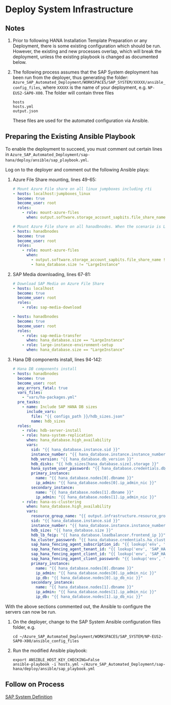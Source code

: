 # Deploy System Infrastructure

## Notes

1. Prior to following HANA Installation Template Preparation or any Deployment, there is some existing configuration which should be run. However, the existing and new processes overlap, which will break the deployment, unless the existing playbook is changed as documented below.

1. The following process assumes that the SAP System deployment has been run from the deployer, thus generating the folder: `Azure_SAP_Automated_Deployment/WORKSPACES/SAP_SYSTEM/XXXXX/ansible_config_files`, where `XXXXX` is the name of your deployment, e.g. `NP-EUS2-SAP0-X00`. The folder will contain three files

   ```text
   hosts
   hosts.yml
   output.json
   ```

   These files are used for the automated configuration via Ansible.

## Preparing the Existing Ansible Playbook

To enable the deployment to succeed, you must comment out certain lines in `Azure_SAP_Automated_Deployment/sap-hana/deploy/ansible/sap_playbook.yml`.

Log on to the deployer and comment out the following Ansible plays:

1. Azure File Share mounting, lines 49-65:

   ```yml
   # Mount Azure File share on all linux jumpboxes including rti
   - hosts: localhost:jumpboxes_linux
     become: true
     become_user: root
     roles:
       - role: mount-azure-files
         when: output.software.storage_account_sapbits.file_share_name != ""

   # Mount Azure File share on all hanadbnodes. When the scenario is Large Instance, this task will be skipped
   - hosts: hanadbnodes
     become: true
     become_user: root
     roles:
       - role: mount-azure-files
         when:
           - output.software.storage_account_sapbits.file_share_name != ""
           - hana_database.size != "LargeInstance"
   ```

1. SAP Media downloading, lines 67-81:

   ```yml
   # Download SAP Media on Azure File Share
   - hosts: localhost
     become: true
     become_user: root
     roles:
       - role: sap-media-download

   - hosts: hanadbnodes
     become: true
     become_user: root
     roles:
       - role: sap-media-transfer
         when: hana_database.size == "LargeInstance"
       - role: large-instance-environment-setup
         when: hana_database.size == "LargeInstance"
   ```

1. Hana DB components install, lines  94-142:

   ```yml
   # Hana DB components install
   - hosts: hanadbnodes
     become: true
     become_user: root
     any_errors_fatal: true
     vars_files:
       - "vars/ha-packages.yml"
     pre_tasks:
       - name: Include SAP HANA DB sizes
         include_vars:
           file: "{{ configs_path }}/hdb_sizes.json"
           name: hdb_sizes
     roles:
       - role: hdb-server-install
       - role: hana-system-replication
         when: hana_database.high_availability
         vars:
           sid: "{{ hana_database.instance.sid }}"
           instance_number: "{{ hana_database.instance.instance_number }}"
           hdb_version: "{{ hana_database.db_version }}"
           hdb_disks: "{{ hdb_sizes[hana_database.size].storage }}"
           hana_system_user_password: "{{ hana_database.credentials.db_systemdb_password }}"
           primary_instance:
             name: "{{ hana_database.nodes[0].dbname }}"
             ip_admin: "{{ hana_database.nodes[0].ip_admin_nic }}"
           secondary_instance:
             name: "{{ hana_database.nodes[1].dbname }}"
             ip_admin: "{{ hana_database.nodes[1].ip_admin_nic }}"
       - role: hana-os-clustering
         when: hana_database.high_availability
         vars:
           resource_group_name: "{{ output.infrastructure.resource_group.name }}"
           sid: "{{ hana_database.instance.sid }}"
           instance_number: "{{ hana_database.instance.instance_number }}"
           hdb_size: "{{ hana_database.size }}"
           hdb_lb_feip: "{{ hana_database.loadbalancer.frontend_ip }}"
           ha_cluster_password: "{{ hana_database.credentials.ha_cluster_password }}"
           sap_hana_fencing_agent_subscription_id: "{{ lookup('env', 'SAP_HANA_FENCING_AGENT_SUBSCRIPTION_ID') }}"
           sap_hana_fencing_agent_tenant_id: "{{ lookup('env', 'SAP_HANA_FENCING_AGENT_TENANT_ID') }}"
           sap_hana_fencing_agent_client_id: "{{ lookup('env', 'SAP_HANA_FENCING_AGENT_CLIENT_ID') }}"
           sap_hana_fencing_agent_client_password: "{{ lookup('env', 'SAP_HANA_FENCING_AGENT_CLIENT_SECRET') }}"
           primary_instance:
             name: "{{ hana_database.nodes[0].dbname }}"
             ip_admin: "{{ hana_database.nodes[0].ip_admin_nic }}"
             ip_db: "{{ hana_database.nodes[0].ip_db_nic }}"
           secondary_instance:
             name: "{{ hana_database.nodes[1].dbname }}"
             ip_admin: "{{ hana_database.nodes[1].ip_admin_nic }}"
             ip_db: "{{ hana_database.nodes[1].ip_db_nic }}"
   ```

With the above sections commented out, the Ansible to configure the servers can now be run.

1. On the deployer, change to the SAP System Ansible configuration files folder, e.g.

   ```text
   cd ~/Azure_SAP_Automated_Deployment/WORKSPACES/SAP_SYSTEM/NP-EUS2-SAP0-X00/ansible_config_files
   ```

1. Run the modified Ansible playbook:

   ```text
   export ANSIBLE_HOST_KEY_CHECKING=False
   ansible-playbook -i hosts.yml ~/Azure_SAP_Automated_Deployment/sap-hana/deploy/ansible/sap_playbook.yml
   ```

## Follow on Process

[SAP System Definition](./common/define-sap-system.md)
